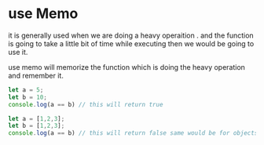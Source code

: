 # use Memo
it is generally used when we are doing a heavy operaition . and the function is going to take a little bit of time while executing  then we would be going to use it.

use memo will memorize the function which is doing the heavy operation and remember it.

```javascript
let a = 5;
let b = 10;
console.log(a == b) // this will return true

let a = [1,2,3];
let b = [1,2,3];
console.log(a == b) // this will return false same would be for objects (they are compared based on their referance in case as well we can make use of useMemo when we don't want the componet to rerender in case of the object of the componet changes

```